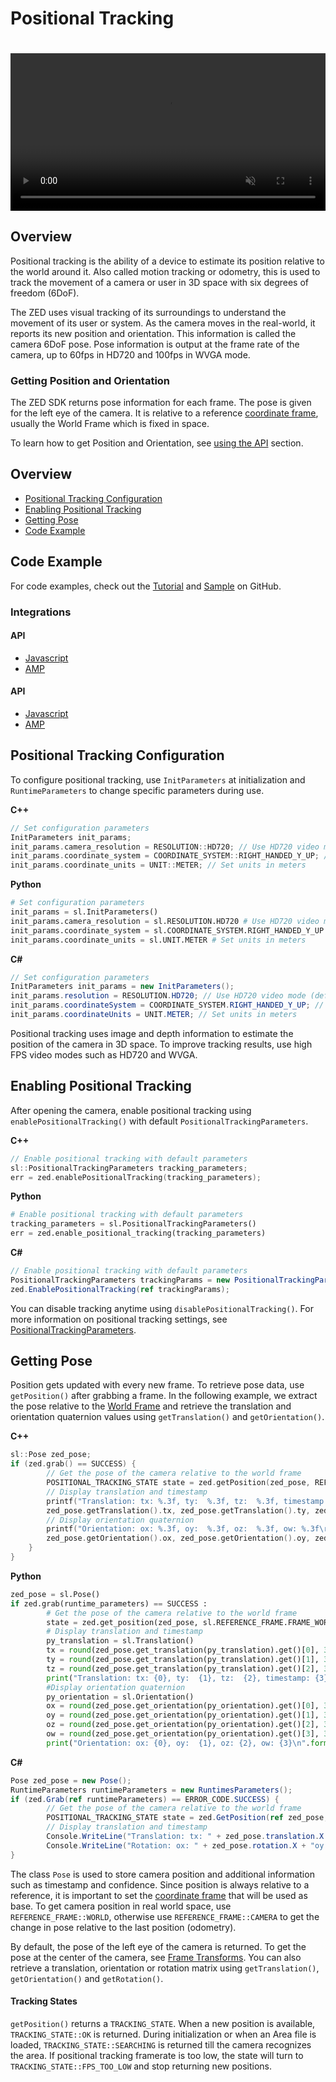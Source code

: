 # Positional Tracking

<video width="100%" height="auto" playsinline="" autoplay="" loop="" muted="" preload="auto" style="max-width:700px;margin-top:20px">
    <source src="https://cdn.stereolabs.com/docs/positional-tracking/images/zed-positional-tracking.mp4" type="video/mp4">
    <source src="https://cdn.stereolabs.com/docs/positional-tracking/images/zed-positional-tracking.webm" type="video/webm">
</video>

## Overview

Positional tracking is the ability of a device to estimate its position relative to the world around it. Also called motion tracking or odometry, this is used to track the movement of a camera or user in 3D space with six degrees of freedom (6DoF).

The ZED uses visual tracking of its surroundings to understand the movement of its user or system. As the camera moves in the real-world, it reports its new position and orientation. This information is called the camera 6DoF pose. Pose information is output at the frame rate of the camera, up to 60fps in HD720 and 100fps in WVGA mode.




### Getting Position and Orientation

The ZED SDK returns pose information for each frame. The pose is given for the left eye of the camera. It is relative to a reference [coordinate frame](https://www.stereolabs.com/docs/positional-tracking/coordinate-frames/), usually the World Frame which is fixed in space.

To learn how to get Position and Orientation, see [using the API](https://www.stereolabs.com/docs/positional-tracking/using-tracking/) section.


## Overview

* [Positional Tracking Configuration](https://github.com/qt-truong/zed-examples/tree/master/05-PositionalTracking#positional-tracking-configuration)
* [Enabling Positional Tracking](https://github.com/qt-truong/zed-examples/tree/master/05-PositionalTracking#enabling-positional-tracking)
* [Getting Pose](https://github.com/qt-truong/zed-examples/tree/master/05-PositionalTracking#getting-pose)
* [Code Example](https://github.com/qt-truong/zed-examples/tree/master/05-PositionalTracking#code-example)

## Code Example
For code examples, check out the [Tutorial](https://github.com/qt-truong/zed-examples/tree/master/09-Tutorials/tutorial%204%20-%20positional%20tracking) and [Sample](https://github.com/qt-truong/zed-examples/tree/master/10-Samples/positional%20tracking) on GitHub.

### Integrations

#### API

* [Javascript](https://github.com/snowplow/snowplow-javascript-tracker)
* [AMP](https://docs.snowplowanalytics.com/docs/collecting-data/collecting-from-own-applications/google-amp-tracker/)

#### API

* [Javascript](https://github.com/snowplow/snowplow-javascript-tracker)
* [AMP](https://docs.snowplowanalytics.com/docs/collecting-data/collecting-from-own-applications/google-amp-tracker/)




## Positional Tracking Configuration
To configure positional tracking, use `InitParameters` at initialization and `RuntimeParameters` to change specific parameters during use.

**C++**
```cpp
// Set configuration parameters
InitParameters init_params;
init_params.camera_resolution = RESOLUTION::HD720; // Use HD720 video mode (default fps: 60)
init_params.coordinate_system = COORDINATE_SYSTEM::RIGHT_HANDED_Y_UP; // Use a right-handed Y-up coordinate system
init_params.coordinate_units = UNIT::METER; // Set units in meters
```

**Python**
```python
# Set configuration parameters
init_params = sl.InitParameters()
init_params.camera_resolution = sl.RESOLUTION.HD720 # Use HD720 video mode (default fps: 60)
init_params.coordinate_system = sl.COORDINATE_SYSTEM.RIGHT_HANDED_Y_UP # Use a right-handed Y-up coordinate system
init_params.coordinate_units = sl.UNIT.METER # Set units in meters
```

**C#**
```csharp
// Set configuration parameters
InitParameters init_params = new InitParameters();
init_params.resolution = RESOLUTION.HD720; // Use HD720 video mode (default fps: 60)
init_params.coordinateSystem = COORDINATE_SYSTEM.RIGHT_HANDED_Y_UP; // Use a right-handed Y-up coordinate system
init_params.coordinateUnits = UNIT.METER; // Set units in meters
```

Positional tracking uses image and depth information to estimate the position of the camera in 3D space. To improve tracking results, use high FPS video modes such as HD720 and WVGA.


## Enabling Positional Tracking
After opening the camera, enable positional tracking using `enablePositionalTracking()` with default `PositionalTrackingParameters`.

**C++**
```cpp
// Enable positional tracking with default parameters
sl::PositionalTrackingParameters tracking_parameters;
err = zed.enablePositionalTracking(tracking_parameters);
```

**Python**
```python
# Enable positional tracking with default parameters
tracking_parameters = sl.PositionalTrackingParameters()
err = zed.enable_positional_tracking(tracking_parameters)
```

**C#**
```csharp
// Enable positional tracking with default parameters
PositionalTrackingParameters trackingParams = new PositionalTrackingParameters();
zed.EnablePositionalTracking(ref trackingParams);
```

You can disable tracking anytime using `disablePositionalTracking()`. For more information on positional tracking settings, see [PositionalTrackingParameters](https://www.stereolabs.com/docs/api/structsl_1_1PositionalTrackingParameters.html).


## Getting Pose
Position gets updated with every new frame. To retrieve pose data, use `getPosition()` after grabbing a  frame. In the following example, we extract the pose relative to the [World Frame](/positional-tracking/coordinate-frames/#world-frame) and retrieve the translation and orientation quaternion values using `getTranslation()` and `getOrientation()`.

**C++**
```cpp
sl::Pose zed_pose;
if (zed.grab() == SUCCESS) {
        // Get the pose of the camera relative to the world frame
        POSITIONAL_TRACKING_STATE state = zed.getPosition(zed_pose, REFERENCE_FRAME::WORLD);
        // Display translation and timestamp
        printf("Translation: tx: %.3f, ty:  %.3f, tz:  %.3f, timestamp: %llu\r",
        zed_pose.getTranslation().tx, zed_pose.getTranslation().ty, zed_pose.getTranslation().tz, zed_pose.timestamp);
        // Display orientation quaternion
        printf("Orientation: ox: %.3f, oy:  %.3f, oz:  %.3f, ow: %.3f\r",
        zed_pose.getOrientation().ox, zed_pose.getOrientation().oy, zed_pose.getOrientation().oz, zed_pose.getOrientation().ow);
    }
}
```

**Python**
```python
zed_pose = sl.Pose()
if zed.grab(runtime_parameters) == SUCCESS :
        # Get the pose of the camera relative to the world frame
        state = zed.get_position(zed_pose, sl.REFERENCE_FRAME.FRAME_WORLD)
        # Display translation and timestamp
        py_translation = sl.Translation()
        tx = round(zed_pose.get_translation(py_translation).get()[0], 3)
        ty = round(zed_pose.get_translation(py_translation).get()[1], 3)
        tz = round(zed_pose.get_translation(py_translation).get()[2], 3)
        print("Translation: tx: {0}, ty:  {1}, tz:  {2}, timestamp: {3}\n".format(tx, ty, tz, zed_pose.timestamp))
        #Display orientation quaternion
        py_orientation = sl.Orientation()
        ox = round(zed_pose.get_orientation(py_orientation).get()[0], 3)
        oy = round(zed_pose.get_orientation(py_orientation).get()[1], 3)
        oz = round(zed_pose.get_orientation(py_orientation).get()[2], 3)
        ow = round(zed_pose.get_orientation(py_orientation).get()[3], 3)
        print("Orientation: ox: {0}, oy:  {1}, oz: {2}, ow: {3}\n".format(ox, oy, oz, ow))
```

**C#**
```csharp
Pose zed_pose = new Pose();
RuntimeParameters runtimeParameters = new RuntimesParameters();
if (zed.Grab(ref runtimeParameters) == ERROR_CODE.SUCCESS) {
        // Get the pose of the camera relative to the world frame
        POSITIONAL_TRACKING_STATE state = zed.GetPosition(ref zed_pose, REFERENCE_FRAME.WORLD);
        // Display translation and timestamp
        Console.WriteLine("Translation: tx: " + zed_pose.translation.X + "ty: " + zed_pose.translation.Y + "tz: " + zed_pose.translation.Z + "Timestamp: " + zed_pose.timestamp);
        Console.WriteLine("Rotation: ox: " + zed_pose.rotation.X + "oy: " + zed_pose.rotation.Y + "oz: " + zed_pose.rotation.Z + "ow: " + zed_pose.rotation.w);
}
```

The class `Pose` is used to store camera position and additional information such as timestamp and confidence. Since position is always relative to a reference, it is important to set the [coordinate frame](https://www.stereolabs.com/docs/positional-tracking/coordinate-frames/) that will be used as base. To get camera position in real world space, use `REFERENCE_FRAME::WORLD`, otherwise use `REFERENCE_FRAME::CAMERA` to get the change in pose relative to the last position (odometry).

By default, the pose of the left eye of the camera is returned. To get the pose at the center of the camera, see [Frame Transforms](https://www.stereolabs.com/docs/positional-tracking/coordinate-frames/#frame-transforms). You can also retrieve a translation, orientation or rotation matrix using `getTranslation()`, `getOrientation()` and `getRotation()`.

#### Tracking States
`getPosition()` returns a `TRACKING_STATE`. When a new position is available, `TRACKING_STATE::OK` is returned. During initialization or when an Area file is loaded, `TRACKING_STATE::SEARCHING` is returned till the camera recognizes the area. If positional tracking framerate is too low, the state will turn to `TRACKING_STATE::FPS_TOO_LOW` and stop returning new positions.
